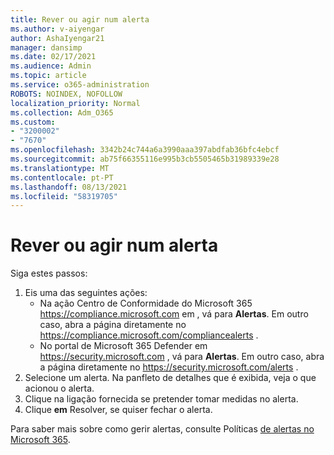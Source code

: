 ```yaml
---
title: Rever ou agir num alerta
ms.author: v-aiyengar
author: AshaIyengar21
manager: dansimp
ms.date: 02/17/2021
ms.audience: Admin
ms.topic: article
ms.service: o365-administration
ROBOTS: NOINDEX, NOFOLLOW
localization_priority: Normal
ms.collection: Adm_O365
ms.custom:
- "3200002"
- "7670"
ms.openlocfilehash: 3342b24c744a6a3990aaa397abdfab36bfc4ebcf
ms.sourcegitcommit: ab75f66355116e995b3cb5505465b31989339e28
ms.translationtype: MT
ms.contentlocale: pt-PT
ms.lasthandoff: 08/13/2021
ms.locfileid: "58319705"
---
```

# <a name="review-or-act-on-an-alert"></a>Rever ou agir num alerta

Siga estes passos:

1. Eis uma das seguintes ações:
   - Na ação Centro de Conformidade do Microsoft 365 <https://compliance.microsoft.com> em , vá para **Alertas**. Em outro caso, abra a página diretamente no <https://compliance.microsoft.com/compliancealerts> .
   - No portal de Microsoft 365 Defender em <https://security.microsoft.com> , vá para **Alertas**. Em outro caso, abra a página diretamente no <https://security.microsoft.com/alerts> .
2. Selecione um alerta. Na panfleto de detalhes que é exibida, veja o que acionou o alerta.
3. Clique na ligação fornecida se pretender tomar medidas no alerta.
4. Clique **em** Resolver, se quiser fechar o alerta.

Para saber mais sobre como gerir alertas, consulte Políticas [de alertas no Microsoft 365](https://docs.microsoft.com/microsoft-365/compliance/alert-policies).
